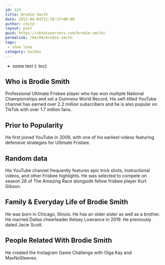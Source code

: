 ```yaml
---
id: 124
title: Brodie Smith
date: 2012-04-04T21:58:57+00:00
author: chito
layout: post
guid: https://ukdataservers.com/brodie-smith/
permalink: /04/04/brodie-smith
tags:
 - show love
category: Guides
---
```


* some text
{: toc}


## Who is  Brodie Smith
                  
                  
                  
Professional Ultimate Frisbee player who has won multiple National Championships and set a Guinness World Record. His self-titled YouTube channel has earned over 2.2 million subscribers and he is also popular on TikTok with over 1.7 million fans. 
                  
                
                
                
## Prior to Popularity 
                  
                  
                  
He first joined YouTube in 2009, with one of his earliest videos featuring defensive strategies for Ultimate Frisbee. 
                  
                
                
                
## Random data 
                  
                  
                  
His YouTube channel frequently features epic trick shots, instructional videos, and other Frisbee highlights. He was selected to compete on season 28 of The Amazing Race alongside fellow frisbee player Kurt Gibson. 
                  
                
                
                
## Family & Everyday Life of Brodie Smith
                  
                  
                  
He was born in Chicago, Illinois. He has an older sister as well as a brother. He married Dallas cheerleader Kelsey Lowrance in 2019. He previously dated Jacie Scott.  
                  
                
                
                
## People Related With  Brodie Smith
                  
                  
                  
He created the Instagram Game Challenge with Olga Kay and MaxNoSleeves. 
                  
                
              
            
          
          
          
    
    
  
